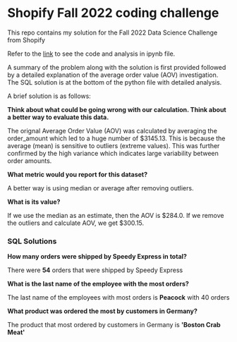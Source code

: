# Shopify Fall 2022 coding challenge

This repo contains my solution for the Fall 2022 Data Science Challenge from Shopify

Refer to the [link](https://github.com/rayan-roy/Shopify-Fall-2022-codechallenge/blob/main/Shopify_data_challenge_Fall_2022_solution.ipynb) to see the code and analysis in ipynb file.

A summary of the problem along with the solution is first provided followed by a detailed explanation of the average order value (AOV) investigation. The SQL solution is at the bottom of the python file with detailed analysis.

A brief solution is as follows:

**Think about what could be going wrong with our calculation. Think about a better way to evaluate this data.**

The orignal Average Order Value (AOV) was calculated by averaging the order_amount which led to a huge number of $3145.13. This is because the average (mean) is sensitive to outliers (extreme values). This was further confirmed by the high variance which indicates large variability between order amounts. 

**What metric would you report for this dataset?**

A better way is using median or average after removing outliers.

**What is its value?**

If we use the median as an estimate, then the AOV is $284.0. If we remove the outliers and calculate AOV, we get $300.15.

### SQL Solutions
**How many orders were shipped by Speedy Express in total?**

There were **54** orders that were shipped by Speedy Express

**What is the last name of the employee with the most orders?**

The last name of the employees with most orders is **Peacock** with 40 orders

**What product was ordered the most by customers in Germany?**

The product that most ordered by customers in Germany is **'Boston Crab Meat'**
